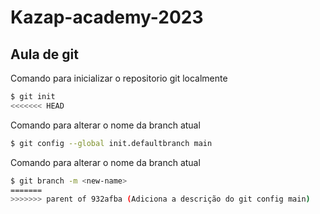 # Kazap-academy-2023

## Aula de git

Comando para inicializar o repositorio git localmente
```bash
$ git init
<<<<<<< HEAD
```

Comando para alterar o nome da branch atual
```bash
$ git config --global init.defaultbranch main
```

Comando para alterar o nome da branch atual
```bash
$ git branch -m <new-name>
=======
>>>>>>> parent of 932afba (Adiciona a descrição do git config main)
```